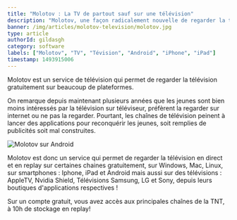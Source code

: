 ```yaml
---
title: "Molotov : La TV de partout sauf sur une télévision"
description: "Molotov, une façon radicalement nouvelle de regarder la télévision. Gratuitement."
banner: /img/articles/molotov-television/molotov.jpg
type: article
authorId: gildasgh
category: software
labels: ["Molotov", "TV", "Tévision", "Android", "iPhone", "iPad"]
timestamp: 1493915006
---
```


Molotov est un service de télévision qui permet de regarder la télévision gratuitement sur beaucoup de plateformes.

On remarque depuis maintenant plusieurs années que les jeunes sont bien moins intéressés par la télévision sur téléviseur, préfèrent la regarder sur internet ou ne pas la regarder. Pourtant, les chaînes de télévision peinent à lancer des applications pour reconquérir les jeunes, soit remplies de publicités soit mal construites.

![Molotov sur Android](/img/articles/molotov-television/1_omsDh0svO0H_S2zPC3CI1A.png)

Molotov est donc un service qui permet de regarder la télévision en direct et en replay sur certaines chaines gratuitement, sur Windows, Mac, Linux, sur smartphones : Iphone, iPad et Android mais aussi sur des télévisions : AppleTV, Nvidia Shield, Télévisions Samsung, LG et Sony, depuis leurs boutiques d'applications respectives !

Sur un compte gratuit, vous avez accès aux principales chaînes de la TNT, à 10h de stockage en replay!

